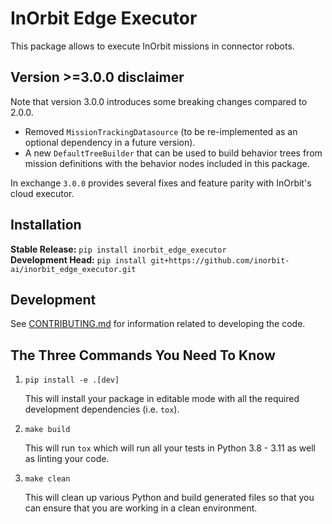 # InOrbit Edge Executor

This package allows to execute InOrbit missions in connector robots.

## Version >=3.0.0 disclaimer

Note that version 3.0.0 introduces some breaking changes compared to 2.0.0.

* Removed `MissionTrackingDatasource` (to be re-implemented as an optional dependency in a future
version).
* A new `DefaultTreeBuilder` that can be used to build behavior trees from mission definitions
with the behavior nodes included in this package.

In exchange `3.0.0` provides several fixes and feature parity with InOrbit's cloud executor.

## Installation

**Stable Release:** `pip install inorbit_edge_executor`<br>
**Development Head:**
`pip install git+https://github.com/inorbit-ai/inorbit_edge_executor.git`

## Development

See [CONTRIBUTING.md](CONTRIBUTING.md) for information related to developing
the code.

## The Three Commands You Need To Know

1. `pip install -e .[dev]`

   This will install your package in editable mode with all the required
   development dependencies (i.e. `tox`).

2. `make build`

   This will run `tox` which will run all your tests in Python 3.8 - 3.11 as
   well as linting your code.

3. `make clean`

   This will clean up various Python and build generated files so that you can
   ensure that you are working in a clean environment.
